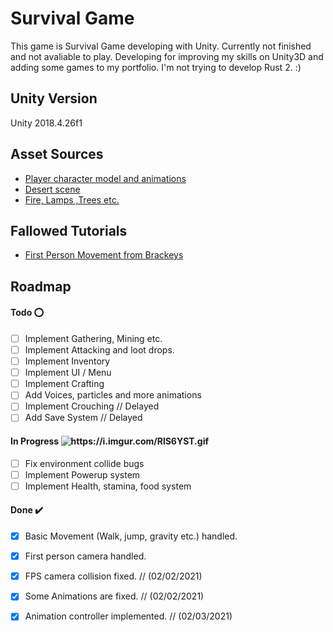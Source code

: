 # Survival Game
  This game is Survival Game developing with Unity. Currently not finished and not avaliable to play. Developing for improving my skills on Unity3D and adding some games to my portfolio. I'm not trying to develop Rust 2. :) 
 <br>
## Unity Version
Unity 2018.4.26f1
 <br>
## Asset Sources
- [Player character model and animations](https://www.mixamo.com/#/?page=1&type=Character)
- [Desert scene](https://runemarkstudio.itch.io/poly-desert)
- [Fire, Lamps ,Trees etc.](https://devassets.com/assets/rpg-tutorial-assets/) 
  <br>
## Fallowed Tutorials
- [First Person Movement from Brackeys](https://www.youtube.com/watch?v=_QajrabyTJc&t=1s)
  <br>
## Roadmap
#### Todo :o:
- [ ] Implement Gathering, Mining etc.
- [ ] Implement Attacking and loot drops.
- [ ] Implement Inventory
- [ ] Implement UI / Menu
- [ ] Implement Crafting
- [ ] Add Voices, particles and more animations
- [ ] Implement Crouching // Delayed
- [ ] Add Save System // Delayed
#### In Progress <img src="https://i.imgur.com/RlS6YST.gif" alt="https://i.imgur.com/RlS6YST.gif">
- [ ] Fix environment collide bugs
- [ ] Implement Powerup system
- [ ] Implement Health, stamina, food system
#### Done :heavy_check_mark:
- [x] Basic Movement (Walk, jump, gravity etc.) handled.
- [x] First person camera handled.
- [x] FPS camera collision fixed.     // (02/02/2021)
- [x] Some Animations are fixed.      // (02/02/2021)
- [x] Animation controller implemented.  // (02/03/2021)






